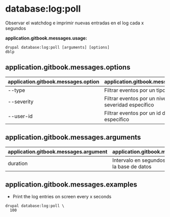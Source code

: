 # database:log:poll
Observar el watchdog e imprimir nuevas entradas en el log cada x segundos

**application.gitbook.messages.usage:**
```
drupal database:log:poll [arguments] [options]
dblp
```

## application.gitbook.messages.options
application.gitbook.messages.option | application.gitbook.messages.details
-------|-------------
--type | Filtrar eventos por un tipo específico
--severity | Filtrar eventos por un nivel de severidad específico
--user-id | Filtrar eventos por un id de usuario específico

## application.gitbook.messages.arguments
application.gitbook.messages.argument | application.gitbook.messages.details
---------|-------------
duration | Intervalo en segundos para lectura en la base de datos

## application.gitbook.messages.examples
* Print the log entries on screen every x seconds
```
drupal database:log:poll \
  100
```

